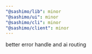 ```yaml
---
"@sashimo/lib": minor
"@sashimo/ui": minor
"@sashimo/cli": minor
"@sashimo/client": minor
---
```


better error handle and ai routing
